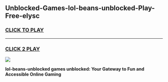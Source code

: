 
## Unblocked-Games-lol-beans-unblocked-Play-Free-elysc
<h3>
<a href="https://premium76.site?title=lol-beans-unblocked&ref=12A">CLICK TO PLAY</a></h3>
<hr>

<h3>
<a href="https://premium76.site?title=lol-beans-unblocked&ref=12A">CLICK 2 PLAY</a>
  
</h3>

<a href="https://premium76.site?title=lol-beans-unblocked&ref=12A"><img src="https://clearcache.store/games.png"></a>


**lol-beans-unblocked games unblocked: Your Gateway to Fun and Accessible Online Gaming**
